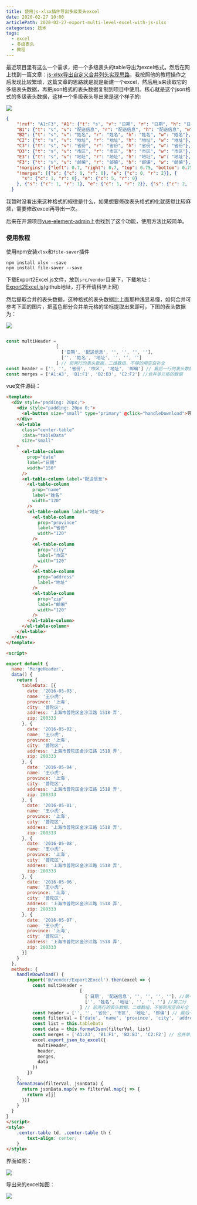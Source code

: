 ```yaml
---
title: 使用js-xlsx插件导出多级表头excel
date: 2020-02-27 10:00
articlePath: 2020-02-27-export-multi-level-excel-with-js-xlsx
categories: 技术
tags:
  - excel
  - 多级表头 
  - 教程 
---
```


最近项目里有这么一个需求，把一个多级表头的table导出为excel格式。然后在网上找到一篇文章：[js-xlsx导出自定义合并列头实现思路](https://www.jianshu.com/p/9a465d7d1448)，我按照他的教程操作之后发现比较繁琐，这篇文章的思路就是就是新建一个excel，然后用js来读取它的多级表头数据，再把json格式的表头数据复制到项目中使用。核心就是这个json格式的多级表头数据，这样一个多级表头导出来是这个样子的:

![](https://images.liyangzone.com/article_img/技术相关/导出多级表头excel/20200227_101309.png)

```json
{
    "!ref": "A1:F3", "A1": {"t": "s", "v": "日期", "r": "日期", "h": "日期", "w": "日期"},
    "B1": {"t": "s", "v": "配送信息", "r": "配送信息", "h": "配送信息", "w": "配送信息"},
    "B2": {"t": "s", "v": "姓名", "r": "姓名", "h": "姓名", "w": "姓名"},
    "C2": {"t": "s", "v": "地址", "r": "地址", "h": "地址", "w": "地址"},
    "C3": {"t": "s", "v": "省份", "r": "省份", "h": "省份", "w": "省份"},
    "D3": {"t": "s", "v": "市区", "r": "市区", "h": "市区", "w": "市区"},
    "E3": {"t": "s", "v": "地址", "r": "地址", "h": "地址", "w": "地址"},
    "F3": {"t": "s", "v": "邮编", "r": "邮编", "h": "邮编", "w": "邮编"},
    "!margins": {"left": 0.7, "right": 0.7, "top": 0.75, "bottom": 0.75, "header": 0.3, "footer": 0.3},
    "!merges": [{"s": {"c": 0, "r": 0}, "e": {"c": 0, "r": 2}}, {
      "s": {"c": 1, "r": 0}, "e": {"c": 5, "r": 0}
    }, {"s": {"c": 1, "r": 1}, "e": {"c": 1, "r": 2}}, {"s": {"c": 2, "r": 1}, "e": {"c": 5, "r": 1}}]
  }
```
我暂时没看出来这种格式的规律是什么，如果想要修改表头格式的化就感觉比较麻烦，需要修改excel再导出一次。

后来在开源项目[vue-element-admin](https://panjiachen.gitee.io/vue-element-admin/)上也找到了这个功能，使用方法比较简单。

### 使用教程


使用npm安装`xlsx`和`file-saver`插件
```shell script
npm install xlsx --save
npm install file-saver --save
```
下载Export2Excel.js文件，放到`src/vendor`目录下，下载地址：[Export2Excel.js](https://raw.githubusercontent.com/PanJiaChen/vue-element-admin/master/src/vendor/Export2Excel.js)(github地址，打不开请科学上网）

然后提取合并的表头数据，这种格式的表头数据比上面那种浅显易懂，如何合并可参考下面的图片，把蓝色部分合并单元格的坐标提取出来即可，下图的表头数据为：

![](https://images.liyangzone.com/article_img/技术相关/导出多级表头excel/20200227_111320.png)

```js

const multiHeader =
                   [
                     ['日期', '配送信息', '', '', '', ''],
                     ['', '姓名', '地址', '', '', '']
                   ] // 前两行的表头数据，二维数组，不够的用空白补全
const header = ['', '', '省份', '市区', '地址', '邮编'] // 最后一行的表头数据，合并过的也要用空白补全
const merges = ['A1:A3', 'B1:F1', 'B2:B3', 'C2:F2'] //合并单元格的数据

```

vue文件源码：

```html
<template>
  <div style="padding: 20px;">
    <div style="padding: 20px 0;">
      <el-button size="small" type="primary" @click="handleDownload">导出EXCEl</el-button>
    </div>
    <el-table
      class="center-table"
      :data="tableData"
      size="small"
    >
      <el-table-column
        prop="date"
        label="日期"
        width="150"
      />
      <el-table-column label="配送信息">
        <el-table-column
          prop="name"
          label="姓名"
          width="120"
        />
        <el-table-column label="地址">
          <el-table-column
            prop="province"
            label="省份"
            width="120"
          />
          <el-table-column
            prop="city"
            label="市区"
            width="120"
          />
          <el-table-column
            prop="address"
            label="地址"
          />
          <el-table-column
            prop="zip"
            label="邮编"
            width="120"
          />
        </el-table-column>
      </el-table-column>
    </el-table>
  </div>
</template>

<script>

export default {
  name: 'MergeHeader',
  data() {
    return {
      tableData: [{
        date: '2016-05-03',
        name: '王小虎',
        province: '上海',
        city: '普陀区',
        address: '上海市普陀区金沙江路 1518 弄',
        zip: 200333
      }, {
        date: '2016-05-02',
        name: '王小虎',
        province: '上海',
        city: '普陀区',
        address: '上海市普陀区金沙江路 1518 弄',
        zip: 200333
      }, {
        date: '2016-05-04',
        name: '王小虎',
        province: '上海',
        city: '普陀区',
        address: '上海市普陀区金沙江路 1518 弄',
        zip: 200333
      }, {
        date: '2016-05-01',
        name: '王小虎',
        province: '上海',
        city: '普陀区',
        address: '上海市普陀区金沙江路 1518 弄',
        zip: 200333
      }, {
        date: '2016-05-08',
        name: '王小虎',
        province: '上海',
        city: '普陀区',
        address: '上海市普陀区金沙江路 1518 弄',
        zip: 200333
      }, {
        date: '2016-05-06',
        name: '王小虎',
        province: '上海',
        city: '普陀区',
        address: '上海市普陀区金沙江路 1518 弄',
        zip: 200333
      }, {
        date: '2016-05-07',
        name: '王小虎',
        province: '上海',
        city: '普陀区',
        address: '上海市普陀区金沙江路 1518 弄',
        zip: 200333
      }]
    }
  },
  methods: {
    handleDownload() {
        import('@/vendor/Export2Excel').then(excel => {
          const multiHeader =
                            [
                              ['日期', '配送信息', '', '', '', ''], //第一行
                              ['', '姓名', '地址', '', '', ''] //第二行
                            ] // 前两行的表头数据，二维数组，不够的用空白补全
          const header = ['', '', '省份', '市区', '地址', '邮编'] // 最后一行的表头数据
          const filterVal = ['date', 'name', 'province', 'city', 'address', 'zip']
          const list = this.tableData
          const data = this.formatJson(filterVal, list)
          const merges = ['A1:A3', 'B1:F1', 'B2:B3', 'C2:F2'] // 合并单元格的数据，如何合并参考上面图片的蓝色背景部分
          excel.export_json_to_excel({
            multiHeader,
            header,
            merges,
            data
          })
        })
    },
    formatJson(filterVal, jsonData) {
      return jsonData.map(v => filterVal.map(j => {
        return v[j]
      }))
    }
  }
}
</script>
<style>
    .center-table td, .center-table th {
        text-align: center;
    }
</style>

```
界面如图：

![](https://images.liyangzone.com/article_img/技术相关/导出多级表头excel/20200227_111142.png)

导出来的excel如图：

![](https://images.liyangzone.com/article_img/技术相关/导出多级表头excel/20200227_111833.png)



